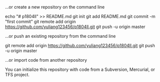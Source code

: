 …or create a new repository on the command line

echo "# p1804ll" >> README.md
git init
git add README.md
git commit -m "first commit"
git remote add origin https://github.com/yuliang123456/p1804ll.git
git push -u origin master

…or push an existing repository from the command line

git remote add origin https://github.com/yuliang123456/p1804ll.git
git push -u origin master

…or import code from another repository

You can initialize this repository with code from a Subversion, Mercurial, or TFS project.
